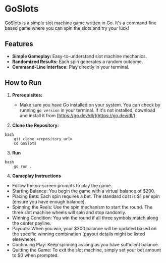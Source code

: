 # GoSlots

GoSlots is a simple slot machine game written in Go. It's a command-line based game where you can spin the slots and try your luck!

## Features

*   **Simple Gameplay:**  Easy-to-understand slot machine mechanics.
*   **Randomized Results:** Each spin generates a random outcome.
*   **Command-Line Interface:** Play directly in your terminal.

## How to Run

1.  **Prerequisites:**
    *   Make sure you have Go installed on your system. You can check by running `go version` in your terminal. If it's not installed, download and install it from [https://go.dev/dl/](https://go.dev/dl/).

2.  **Clone the Repository:**
```
bash
    git clone <repository_url>
    cd GoSlots

```
3. **Run**
```
bash
    go run .

```
4. **Gameplay Instructions**
* Follow the on-screen prompts to play the game.
* Starting Balance: You begin the game with a virtual balance of $200.
* Placing Bets: Each spin requires a bet. The standard cost is $1 per spin (ensure you have enough balance).
* Spinning the Reels: Use the spin mechanism to start the round. The three slot machine wheels will spin and stop randomly.
* Winning Condition: You win the round if all three symbols match along the center payline.
* Payouts: When you win, your $200 balance will be updated based on the specific winning combination (payout details might be listed elsewhere).
* Continuing Play: Keep spinning as long as you have sufficient balance.
* Quitting the Game: To exit the slot machine, simply set your bet amount to $0 when prompted.